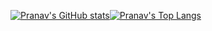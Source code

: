 [![Pranav's GitHub stats](https://github-readme-stats-gamma-ashy-92.vercel.app/api?username=pranavdulepet&show_icons=true&theme=dracula&count_private=true)](https://github.com/pranavdulepet/github-readme-stats)[![Pranav's Top Langs](https://github-readme-stats-gamma-ashy-92.vercel.app/api/top-langs/?username=pranavdulepet&langs_count=9&layout=compact&hide=Cython,html,Standard%20ML,python,Jupyter%20Notebook,make,cmake&theme=dracula&count_private=false)](https://github.com/pranavdulepet/github-readme-stats)

